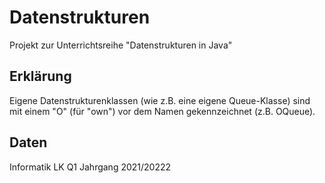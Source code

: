 # Datenstrukturen

Projekt zur Unterrichtsreihe "Datenstrukturen in Java"

## Erklärung

Eigene Datenstrukturenklassen (wie z.B. eine eigene Queue-Klasse) sind mit einem "O" (für "own") vor dem Namen gekennzeichnet (z.B. OQueue).

## Daten

Informatik LK Q1
Jahrgang 2021/20222
